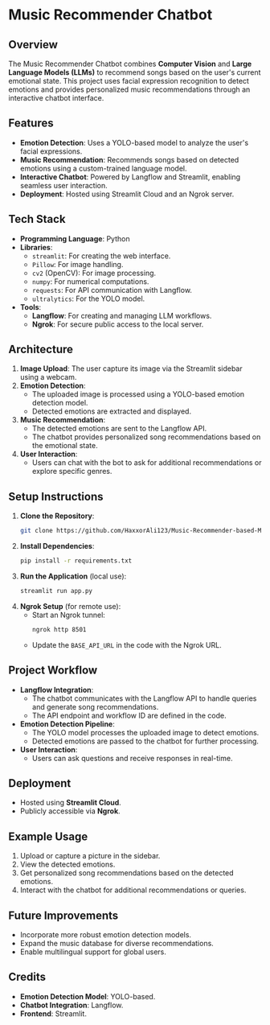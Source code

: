 # Music Recommender Chatbot

## Overview
The Music Recommender Chatbot combines **Computer Vision** and **Large Language Models (LLMs)** to recommend songs based on the user's current emotional state. This project uses facial expression recognition to detect emotions and provides personalized music recommendations through an interactive chatbot interface.

## Features
- **Emotion Detection**: Uses a YOLO-based model to analyze the user's facial expressions.
- **Music Recommendation**: Recommends songs based on detected emotions using a custom-trained language model.
- **Interactive Chatbot**: Powered by Langflow and Streamlit, enabling seamless user interaction.
- **Deployment**: Hosted using Streamlit Cloud and an Ngrok server.

## Tech Stack
- **Programming Language**: Python
- **Libraries**:
  - `streamlit`: For creating the web interface.
  - `Pillow`: For image handling.
  - `cv2` (OpenCV): For image processing.
  - `numpy`: For numerical computations.
  - `requests`: For API communication with Langflow.
  - `ultralytics`: For the YOLO model.
- **Tools**:
  - **Langflow**: For creating and managing LLM workflows.
  - **Ngrok**: For secure public access to the local server.

## Architecture
1. **Image Upload**: The user capture its image via the Streamlit sidebar using a webcam.
2. **Emotion Detection**:
   - The uploaded image is processed using a YOLO-based emotion detection model.
   - Detected emotions are extracted and displayed.
3. **Music Recommendation**:
   - The detected emotions are sent to the Langflow API.
   - The chatbot provides personalized song recommendations based on the emotional state.
4. **User Interaction**:
   - Users can chat with the bot to ask for additional recommendations or explore specific genres.

## Setup Instructions
1. **Clone the Repository**:
   ```bash
   git clone https://github.com/HaxxorAli123/Music-Recommender-based-Mood.git
   ```
2. **Install Dependencies**:
   ```bash
   pip install -r requirements.txt
   ```
3. **Run the Application** (local use):
   ```bash
   streamlit run app.py
   ```
4. **Ngrok Setup** (for remote use):
   - Start an Ngrok tunnel:
     ```bash
     ngrok http 8501
     ```
   - Update the `BASE_API_URL` in the code with the Ngrok URL.

## Project Workflow
- **Langflow Integration**:
  - The chatbot communicates with the Langflow API to handle queries and generate song recommendations.
  - The API endpoint and workflow ID are defined in the code.
- **Emotion Detection Pipeline**:
  - The YOLO model processes the uploaded image to detect emotions.
  - Detected emotions are passed to the chatbot for further processing.
- **User Interaction**:
  - Users can ask questions and receive responses in real-time.

## Deployment
- Hosted using **Streamlit Cloud**.
- Publicly accessible via **Ngrok**.

## Example Usage
1. Upload or capture a picture in the sidebar.
2. View the detected emotions.
3. Get personalized song recommendations based on the detected emotions.
4. Interact with the chatbot for additional recommendations or queries.

## Future Improvements
- Incorporate more robust emotion detection models.
- Expand the music database for diverse recommendations.
- Enable multilingual support for global users.

## Credits
- **Emotion Detection Model**: YOLO-based.
- **Chatbot Integration**: Langflow.
- **Frontend**: Streamlit.



